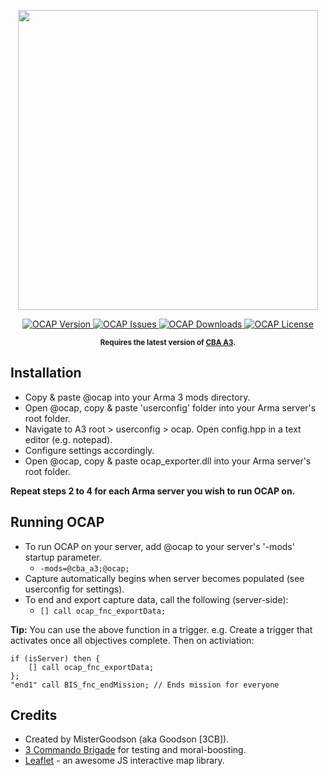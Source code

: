 <p align="center">
    <img src="https://camo.githubusercontent.com/9a4e1469755474a39f85f2e37c239d665f0eddbd/68747470733a2f2f692e696d6775722e636f6d2f345a313642384a2e706e67" width="480">
</p>

<p align="center">
    <a href="https://github.com/mistergoodson/OCAP/releases/latest">
        <img src="https://img.shields.io/badge/Version-0.5.1-blue.svg?style=flat-square" alt="OCAP Version">
    </a>
    <a href="https://github.com/mistergoodson/OCAP/issues">
        <img src="https://img.shields.io/github/issues-raw/mistergoodson/OCAP.svg?style=flat-square&label=Issues" alt="OCAP Issues">
    </a>
    <a href="https://github.com/mistergoodson/OCAP/releases">
        <img src="https://img.shields.io/github/downloads/mistergoodson/OCAP/total.svg?style=flat-square&label=Downloads" alt="OCAP Downloads">
    </a>
    <a href="https://github.com/mistergoodson/OCAP/blob/master/LICENSE">
        <img src="https://img.shields.io/badge/License-GPLv3-red.svg?style=flat-square" alt="OCAP License">
    </a>
</p>

<p align="center">
    <sup><strong>Requires the latest version of <a href="https://github.com/CBATeam/CBA_A3/releases">CBA A3</a>.</strong></sup>
</p>

## Installation

- Copy & paste @ocap into your Arma 3 mods directory.
- Open @ocap, copy & paste 'userconfig' folder into your Arma server's root folder.
- Navigate to A3 root > userconfig > ocap. Open config.hpp in a text editor (e.g. notepad).
- Configure settings accordingly.
- Open @ocap, copy & paste ocap_exporter.dll into your Arma server's root folder.

**Repeat steps 2 to 4 for each Arma server you wish to run OCAP on.**

## Running OCAP
- To run OCAP on your server, add @ocap to your server's '-mods' startup parameter.
  - `-mods=@cba_a3;@ocap;`
- Capture automatically begins when server becomes populated (see userconfig for settings).
- To end and export capture data, call the following (server-side):
  - `[] call ocap_fnc_exportData;`

**Tip:** You can use the above function in a trigger.
e.g. Create a trigger that activates once all objectives complete. Then on activiation:
```
if (isServer) then {
    [] call ocap_fnc_exportData;
};
"end1" call BIS_fnc_endMission; // Ends mission for everyone
```

## Credits
- Created by MisterGoodson (aka Goodson [3CB]).
- [3 Commando Brigade](http://www.3commandobrigade.com/) for testing and moral-boosting.
- [Leaflet](http://www.leafletjs.com/) - an awesome JS interactive map library.

